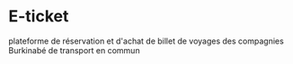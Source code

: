 # E-ticket
plateforme de réservation et d'achat de billet de voyages des compagnies Burkinabé de transport en commun
